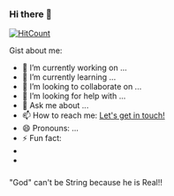 ### Hi there 👋
[![HitCount](http://hits.dwyl.com/mparajuli/mparajuli.svg)](http://hits.dwyl.com/mparajuli/mparajuli)

Gist about me:

- 🔭 I’m currently working on ...
- 🌱 I’m currently learning ...
- 👯 I’m looking to collaborate on ...
- 🤔 I’m looking for help with ...
- 💬 Ask me about ...
- 📫 How to reach me: <a href="mailto:mausamparajuli313@gmail.com">Let's get in touch!</a>
- 😄 Pronouns: ...
- ⚡ Fun fact: 
- 
- 
###

"God" can't be String because he is Real!!

<!--
**mparajuli/mparajuli** is a ✨ _special_ ✨ repository because its `README.md` (this file) appears on your GitHub profile.

Here are some ideas to get you started:

- 🔭 I’m currently working on ...
- 🌱 I’m currently learning ...
- 👯 I’m looking to collaborate on ...
- 🤔 I’m looking for help with ...
- 💬 Ask me about ...
- 📫 How to reach me: ...
- 😄 Pronouns: ...
- ⚡ Fun fact: ..."God" can't be String because he is Real.
-->
